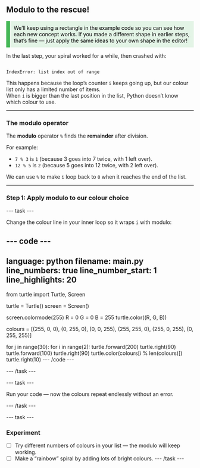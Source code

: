
## Modulo to the rescue!

<div style="border-left: solid; border-width:10px; border-color: #41b653; background-color: #e3f4e6ff; padding: 10px; color: #000000; font-family: inherit;">
We’ll keep using a rectangle in the example code so you can see how each new concept works.  
If you made a different shape in earlier steps, that’s fine — just apply the same ideas to your own shape in the editor! 
</div> 

In the last step, your spiral worked for a while, then crashed with:

```

IndexError: list index out of range

```

This happens because the loop’s counter `i` keeps going up, but our colour list only has a limited number of items.  
When `i` is bigger than the last position in the list, Python doesn’t know which colour to use.

---

### The modulo operator
The **modulo** operator `%` finds the **remainder** after division.  

For example:  
- `7 % 3` is `1` (because 3 goes into 7 twice, with 1 left over).  
- `12 % 5` is `2` (because 5 goes into 12 twice, with 2 left over).  

We can use `%` to make `i` loop back to `0` when it reaches the end of the list.

---

### Step 1: Apply modulo to our colour choice
--- task ---

Change the colour line in your inner loop so it wraps `i` with modulo:

--- code ---
---
language: python
filename: main.py
line_numbers: true
line_number_start: 1
line_highlights: 20
---
from turtle import Turtle, Screen

turtle = Turtle()
screen = Screen()

screen.colormode(255)
R = 0
G = 0
B = 255
turtle.color((R, G, B))

colours = [(255, 0, 0), (0, 255, 0), (0, 0, 255), (255, 255, 0), (255, 0, 255), (0, 255, 255)]

for j in range(30):
    for i in range(2):
        turtle.forward(200)
        turtle.right(90)
        turtle.forward(100)
        turtle.right(90)
        turtle.color(colours[i % len(colours)])
    turtle.right(10)
--- /code ---

--- /task ---

--- task ---

Run your code — now the colours repeat endlessly without an error.

--- /task ---

--- task ---
### Experiment
- [ ] Try different numbers of colours in your list — the modulo will keep working.  
- [ ] Make a “rainbow” spiral by adding lots of bright colours.
--- /task ---